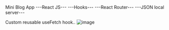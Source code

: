 Mini Blog App
---React JS---
---Hooks---
---React Router---
---JSON local server---

Custom reusable useFetch hook..
![image](https://user-images.githubusercontent.com/75909425/147001452-a833049f-9a00-4342-ad60-735fb4e4a7b7.png)
